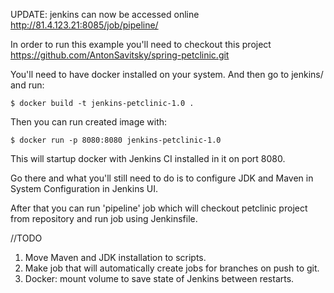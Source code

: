 UPDATE: jenkins can now be accessed online http://81.4.123.21:8085/job/pipeline/


In order to run this example you'll need to checkout this project
https://github.com/AntonSavitsky/spring-petclinic.git

You'll need to have docker installed on your system.
And then go to jenkins/ and run:

`$ docker build -t jenkins-petclinic-1.0 .`

Then you can run created image with:

`$ docker run -p 8080:8080 jenkins-petclinic-1.0`

This will startup docker with Jenkins CI installed in it on port 8080.

Go there and what you'll still need to do is to configure JDK and Maven in System Configuration in Jenkins UI.
 
After that you can run 'pipeline' job which will checkout petclinic project from repository and run job using Jenkinsfile.
  
//TODO

1. Move Maven and JDK installation to scripts.
2. Make job that will automatically create jobs for branches on push to git.
3. Docker: mount volume to save state of Jenkins between restarts.
